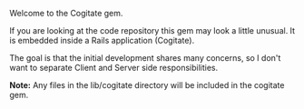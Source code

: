 Welcome to the Cogitate gem.

If you are looking at the code repository this gem may look a little unusual.
It is embedded inside a Rails application (Cogitate).

The goal is that the initial development shares many concerns, so I don't want to separate Client and Server side responsibilities.

**Note:** Any files in the lib/cogitate directory will be included in the cogitate gem.
